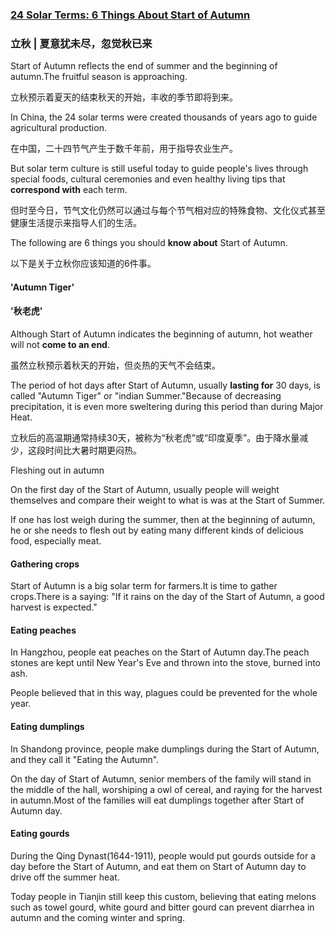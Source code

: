 ### [24 Solar Terms: 6 Things About Start of Autumn](https://web.shanbay.com/reading/web-news/articles/jntli)
### 立秋 | 夏意犹未尽，忽觉秋已来

Start of Autumn reflects the end of summer and the beginning of autumn.The fruitful season is approaching.

立秋预示着夏天的结束秋天的开始，丰收的季节即将到来。

In China, the 24 solar terms were created thousands of years ago to guide agricultural production.

在中国，二十四节气产生于数千年前，用于指导农业生产。

But solar term culture is still useful today to guide people's lives through special foods, cultural ceremonies and even healthy living tips that **correspond with** each term.

但时至今日，节气文化仍然可以通过与每个节气相对应的特殊食物、文化仪式甚至健康生活提示来指导人们的生活。

The following are 6 things you should **know about** Start of Autumn.

以下是关于立秋你应该知道的6件事。

#### 'Autumn Tiger'

#### '秋老虎'

Although Start of Autumn indicates the beginning of autumn, hot weather will not **come to an end**.

虽然立秋预示着秋天的开始，但炎热的天气不会结束。

The period of hot days after Start of Autumn, usually **lasting for** 30 days, is called "Autumn Tiger" or "indian Summer."Because of decreasing precipitation, it is even more sweltering during this period than during Major Heat.

立秋后的高温期通常持续30天，被称为“秋老虎”或“印度夏季”。由于降水量减少，这段时间比大暑时期更闷热。

Fleshing out in autumn

On the first day of the Start of Autumn, usually people will weight themselves and compare their weight to what is was at the Start of Summer.

If one has lost weigh during the summer, then at the beginning of autumn, he or she needs to flesh out by eating many different kinds of delicious food, especially meat.

#### Gathering crops

Start of Autumn is a big solar term for farmers.It is time to gather crops.There is a saying: "If it rains on the day of the Start of Autumn, a good harvest is expected."

#### Eating peaches

In Hangzhou, people eat peaches on the Start of Autumn day.The peach stones are kept until New Year's Eve and thrown into the stove, burned into ash.

People believed that in this way, plagues could be prevented for the whole year.

#### Eating dumplings 

In Shandong province, people make dumplings during the Start of Autumn, and they call it "Eating the Autumn".

On the day of Start of Autumn, senior members of the family will stand in the middle of the hall, worshiping a owl of cereal, and raying for the harvest in autumn.Most of the families will eat dumplings together after Start of Autumn day.

#### Eating gourds

During the Qing Dynast(1644-1911), people would put gourds outside for a day before the Start of Autumn, and eat them on Start of Autumn day to drive off the summer heat.

Today people in Tianjin still keep this custom, believing that eating melons such as towel gourd, white gourd and bitter gourd can prevent diarrhea in autumn and the coming winter and spring.
